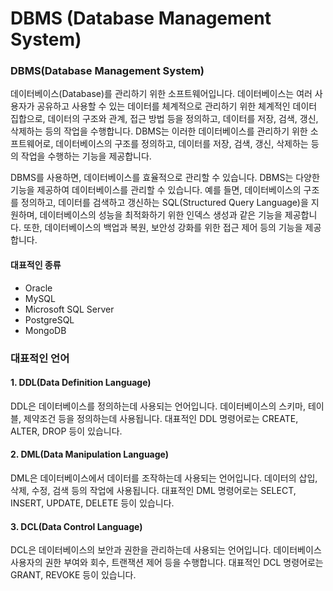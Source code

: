 # DBMS (Database Management System)

### DBMS(Database Management System)

데이터베이스(Database)를 관리하기 위한 소프트웨어입니다. 데이터베이스는 여러 사용자가 공유하고 사용할 수 있는 데이터를 체계적으로 관리하기 위한 체계적인 데이터 집합으로, 데이터의 구조와 관계, 접근 방법 등을 정의하고, 데이터를 저장, 검색, 갱신, 삭제하는 등의 작업을 수행합니다. DBMS는 이러한 데이터베이스를 관리하기 위한 소프트웨어로, 데이터베이스의 구조를 정의하고, 데이터를 저장, 검색, 갱신, 삭제하는 등의 작업을 수행하는 기능을 제공합니다.

DBMS를 사용하면, 데이터베이스를 효율적으로 관리할 수 있습니다. DBMS는 다양한 기능을 제공하여 데이터베이스를 관리할 수 있습니다. 예를 들면, 데이터베이스의 구조를 정의하고, 데이터를 검색하고 갱신하는 SQL(Structured Query Language)을 지원하며, 데이터베이스의 성능을 최적화하기 위한 인덱스 생성과 같은 기능을 제공합니다. 또한, 데이터베이스의 백업과 복원, 보안성 강화를 위한 접근 제어 등의 기능을 제공합니다.

#### 대표적인 종류

* Oracle
* MySQL
* Microsoft SQL Server
* PostgreSQL
* MongoDB&#x20;

### 대표적인 언어

#### 1.  DDL(Data Definition Language)

DDL은 데이터베이스를 정의하는데 사용되는 언어입니다. 데이터베이스의 스키마, 테이블, 제약조건 등을 정의하는데 사용됩니다. 대표적인 DDL 명령어로는 CREATE, ALTER, DROP 등이 있습니다.

#### 2. DML(Data Manipulation Language)

DML은 데이터베이스에서 데이터를 조작하는데 사용되는 언어입니다. 데이터의 삽입, 삭제, 수정, 검색 등의 작업에 사용됩니다. 대표적인 DML 명령어로는 SELECT, INSERT, UPDATE, DELETE 등이 있습니다.

#### 3. DCL(Data Control Language)

DCL은 데이터베이스의 보안과 권한을 관리하는데 사용되는 언어입니다. 데이터베이스 사용자의 권한 부여와 회수, 트랜잭션 제어 등을 수행합니다. 대표적인 DCL 명령어로는 GRANT, REVOKE 등이 있습니다.
